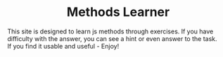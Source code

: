<h1 align="center"> Methods Learner </h1>

This site is designed to learn js methods through exercises. If you have difficulty with the answer, you can see a hint or even answer to the task. </br>
If you find it usable and useful - Enjoy!
